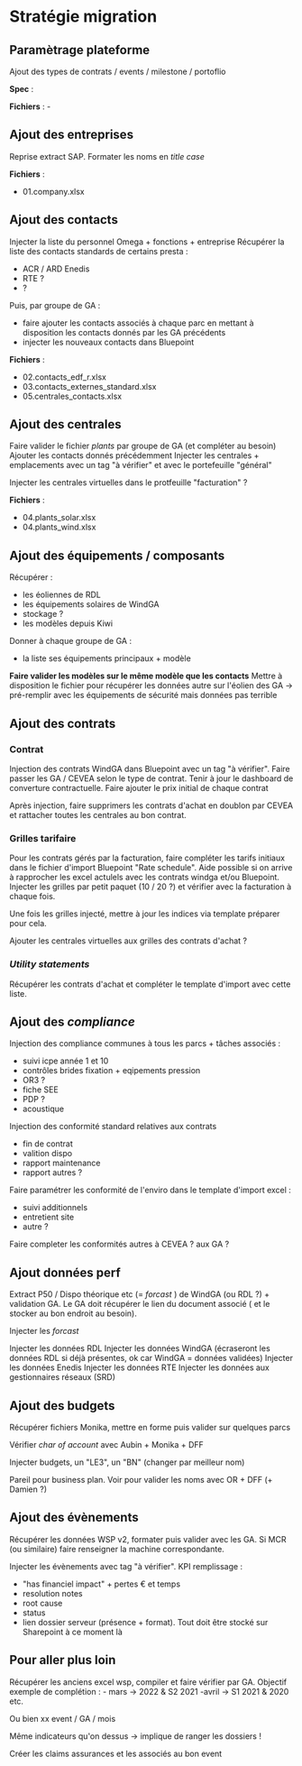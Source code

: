 Stratégie migration
===================

## Paramètrage plateforme
Ajout des types de contrats / events / milestone / portoflio

__Spec__ : 

__Fichiers__ : -
## Ajout des entreprises
Reprise extract SAP. Formater les noms en _title case_

__Fichiers__ : 
- 01.company.xlsx

## Ajout des contacts
Injecter la liste du personnel Omega + fonctions + entreprise
Récupérer la liste des contacts standards de certains presta : 
- ACR / ARD Enedis
- RTE ?
- ?


Puis, par groupe de GA : 
- faire ajouter les contacts associés à chaque parc en mettant à disposition les contacts donnés par les GA précédents
- injecter les nouveaux contacts dans Bluepoint

__Fichiers__ : 
- 02.contacts_edf_r.xlsx
- 03.contacts_externes_standard.xlsx
- 05.centrales_contacts.xlsx

## Ajout des centrales
Faire valider le fichier _plants_ par groupe de GA (et compléter au besoin)
Ajouter les contacts donnés précédemment
Injecter les centrales + emplacements avec un tag "à vérifier" et avec le portefeuille "général"

Injecter les centrales virtuelles dans le protfeuille "facturation" ?

__Fichiers__ : 
- 04.plants_solar.xlsx
- 04.plants_wind.xlsx

## Ajout des équipements / composants
Récupérer : 
- les éoliennes de RDL
- les équipements solaires de WindGA
- stockage ?
- les modèles depuis Kiwi

Donner à chaque groupe de GA : 
- la liste ses équipements principaux + modèle

__Faire valider les modèles sur le même modèle que les contacts__
Mettre à disposition le fichier pour récupérer les données autre sur l'éolien des GA -> pré-remplir avec les équipements de sécurité mais données pas terrible

## Ajout des contrats
### Contrat
Injection des contrats WindGA dans Bluepoint avec un tag "à vérifier". Faire passer les GA / CEVEA selon le type de contrat.
Tenir à jour le dashboard de converture contractuelle.
Faire ajouter le prix initial de chaque contrat

Après injection, faire supprimers les contrats d'achat en doublon par CEVEA et rattacher toutes les centrales au bon contrat.

### Grilles tarifaire

Pour les contrats gérés par la facturation, faire compléter les tarifs initiaux dans le fichier d'import Bluepoint "Rate schedule". Aide possible si on arrive à rapprocher les excel actulels avec les contrats windga et/ou Bluepoint.
Injecter les grilles par petit paquet (10 / 20 ?) et vérifier avec la facturation à chaque fois. 

Une fois les grilles injecté, mettre à jour les indices via template préparer pour cela.

Ajouter les centrales virtuelles aux grilles des contrats d'achat ?

### _Utility statements_

Récupérer les contrats d'achat et compléter le template d'import avec cette liste.


## Ajout des _compliance_
Injection des compliance communes à tous les parcs + tâches associés : 
- suivi icpe année 1 et 10
- contrôles brides fixation + eqipements pression
- OR3 ?
- fiche SEE
- PDP ?
- acoustique

Injection des conformité standard relatives aux contrats 
- fin de contrat
- valition dispo
- rapport maintenance
- rapport autres ?

Faire paramétrer les conformité de l'enviro dans le template d'import excel : 
- suivi additionnels
- entretient site
- autre ?

Faire completer les conformités autres à CEVEA ? aux GA ?

## Ajout données perf
Extract P50 / Dispo théorique etc (= _forcast_ ) de WindGA (ou RDL ?) + validation GA. Le GA doit récupérer le lien du document associé ( et le stocker au bon endroit au besoin). 

Injecter les _forcast_

Injecter les données RDL
Injecter les données WindGA (écraseront les données RDL si déjà présentes, ok car WindGA = données validées)
Injecter les données Enedis
Injecter les données RTE
Injecter les données aux gestionnaires réseaux (SRD)

## Ajout des budgets
Récupérer fichiers Monika, mettre en forme puis valider sur quelques parcs

Vérifier _char of account_ avec Aubin + Monika + DFF

Injecter budgets, un "LE3", un "BN" (changer par meilleur nom)

Pareil pour business plan. Voir pour valider les noms avec OR + DFF (+ Damien ?)

## Ajout des évènements
Récupérer les données WSP v2, formater puis valider avec les GA.
Si MCR (ou similaire) faire renseigner la machine correspondante.

Injecter les évènements avec tag "à vérifier". 
KPI remplissage :
- "has financiel impact" + pertes € et temps
- resolution notes
- root cause
- status
- lien dossier serveur (présence + format). Tout doit être stocké sur Sharepoint à ce moment là

## Pour aller plus loin
Récupérer les anciens excel wsp, compiler et faire vérifier par GA. Objectif exemple de complétion : 
	- mars -> 2022 & S2 2021
-avril -> S1 2021 & 2020
etc.

Ou bien xx event / GA / mois

Même indicateurs qu'on dessus -> implique de ranger les dossiers !

Créer les claims assurances et les associés au bon event












